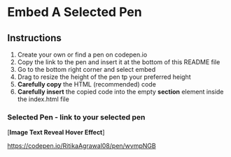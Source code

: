 # Embed A Selected Pen

## Instructions

1. Create your own or find a pen on codepen.io
2. Copy the link to the pen and insert it at the bottom of this README file
3. Go to the bottom right corner and select embed
4. Drag to resize the height of the pen tp your preferred height
5. **Carefully copy** the HTML (recommended) code
6. **Carefully insert** the copied code into the empty **section** element inside the index.html file

### Selected Pen - link to your selected pen

[**Image Text Reveal Hover Effect**]

https://codepen.io/RitikaAgrawal08/pen/wvmpNGB